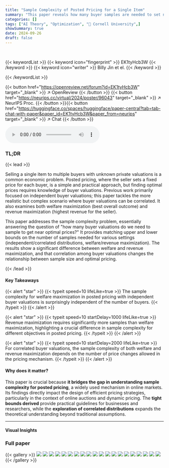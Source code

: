 ```yaml
---
title: "Sample Complexity of Posted Pricing for a Single Item"
summary: "This paper reveals how many buyer samples are needed to set near-optimal posted prices for a single item, resolving a fundamental problem in online markets and offering both theoretical and practical ..."
categories: []
tags: ["AI Theory", "Optimization", "🏢 Cornell University",]
showSummary: true
date: 2024-09-26
draft: false
---
```


<br>

{{< keywordList >}}
{{< keyword icon="fingerprint" >}} EK1tyHcb3W {{< /keyword >}}
{{< keyword icon="writer" >}} Billy Jin et el. {{< /keyword >}}
 
{{< /keywordList >}}

{{< button href="https://openreview.net/forum?id=EK1tyHcb3W" target="_blank" >}}
↗ OpenReview
{{< /button >}}
{{< button href="https://neurips.cc/virtual/2024/poster/96043" target="_blank" >}}
↗ NeurIPS Proc.
{{< /button >}}{{< button href="https://huggingface.co/spaces/huggingface/paper-central?tab=tab-chat-with-paper&paper_id=EK1tyHcb3W&paper_from=neurips" target="_blank" >}}
↗ Chat
{{< /button >}}



<audio controls>
    <source src="https://ai-paper-reviewer.com/EK1tyHcb3W/podcast.wav" type="audio/wav">
    Your browser does not support the audio element.
</audio>


### TL;DR


{{< lead >}}

Selling a single item to multiple buyers with unknown private valuations is a common economic problem.  Posted pricing, where the seller sets a fixed price for each buyer, is a simple and practical approach, but finding optimal prices requires knowledge of buyer valuations.  Previous work primarily focused on independent buyer valuations; this paper tackles the more realistic but complex scenario where buyer valuations can be correlated. It also examines both welfare maximization (best overall outcome) and revenue maximization (highest revenue for the seller). 

This paper addresses the sample complexity problem, essentially answering the question of "how many buyer valuations do we need to sample to get near optimal prices?" It provides matching upper and lower bounds on the number of samples needed for various settings (independent/correlated distributions, welfare/revenue maximization). The results show a significant difference between welfare and revenue maximization, and that correlation among buyer valuations changes the relationship between sample size and optimal pricing.

{{< /lead >}}


#### Key Takeaways

{{< alert "star" >}}
{{< typeit speed=10 lifeLike=true >}} The sample complexity for welfare maximization in posted pricing with independent buyer valuations is surprisingly independent of the number of buyers. {{< /typeit >}}
{{< /alert >}}

{{< alert "star" >}}
{{< typeit speed=10 startDelay=1000 lifeLike=true >}} Revenue maximization requires significantly more samples than welfare maximization, highlighting a crucial difference in sample complexity for different objectives in posted pricing. {{< /typeit >}}
{{< /alert >}}

{{< alert "star" >}}
{{< typeit speed=10 startDelay=2000 lifeLike=true >}} For correlated buyer valuations, the sample complexity of both welfare and revenue maximization depends on the number of price changes allowed in the pricing mechanism. {{< /typeit >}}
{{< /alert >}}

#### Why does it matter?
This paper is crucial because **it bridges the gap in understanding sample complexity for posted pricing**, a widely used mechanism in online markets.  Its findings directly impact the design of efficient pricing strategies, particularly in the context of online auctions and dynamic pricing. The **tight bounds derived** provide practical guidelines for businesses and researchers, while the **exploration of correlated distributions** expands the theoretical understanding beyond traditional assumptions.

------
#### Visual Insights







### Full paper

{{< gallery >}}
<img src="https://ai-paper-reviewer.com/EK1tyHcb3W/1.png" class="grid-w50 md:grid-w33 xl:grid-w25" />
<img src="https://ai-paper-reviewer.com/EK1tyHcb3W/2.png" class="grid-w50 md:grid-w33 xl:grid-w25" />
<img src="https://ai-paper-reviewer.com/EK1tyHcb3W/3.png" class="grid-w50 md:grid-w33 xl:grid-w25" />
<img src="https://ai-paper-reviewer.com/EK1tyHcb3W/4.png" class="grid-w50 md:grid-w33 xl:grid-w25" />
<img src="https://ai-paper-reviewer.com/EK1tyHcb3W/5.png" class="grid-w50 md:grid-w33 xl:grid-w25" />
<img src="https://ai-paper-reviewer.com/EK1tyHcb3W/6.png" class="grid-w50 md:grid-w33 xl:grid-w25" />
<img src="https://ai-paper-reviewer.com/EK1tyHcb3W/7.png" class="grid-w50 md:grid-w33 xl:grid-w25" />
<img src="https://ai-paper-reviewer.com/EK1tyHcb3W/8.png" class="grid-w50 md:grid-w33 xl:grid-w25" />
<img src="https://ai-paper-reviewer.com/EK1tyHcb3W/9.png" class="grid-w50 md:grid-w33 xl:grid-w25" />
<img src="https://ai-paper-reviewer.com/EK1tyHcb3W/10.png" class="grid-w50 md:grid-w33 xl:grid-w25" />
<img src="https://ai-paper-reviewer.com/EK1tyHcb3W/11.png" class="grid-w50 md:grid-w33 xl:grid-w25" />
<img src="https://ai-paper-reviewer.com/EK1tyHcb3W/12.png" class="grid-w50 md:grid-w33 xl:grid-w25" />
<img src="https://ai-paper-reviewer.com/EK1tyHcb3W/13.png" class="grid-w50 md:grid-w33 xl:grid-w25" />
<img src="https://ai-paper-reviewer.com/EK1tyHcb3W/14.png" class="grid-w50 md:grid-w33 xl:grid-w25" />
<img src="https://ai-paper-reviewer.com/EK1tyHcb3W/15.png" class="grid-w50 md:grid-w33 xl:grid-w25" />
<img src="https://ai-paper-reviewer.com/EK1tyHcb3W/16.png" class="grid-w50 md:grid-w33 xl:grid-w25" />
<img src="https://ai-paper-reviewer.com/EK1tyHcb3W/17.png" class="grid-w50 md:grid-w33 xl:grid-w25" />
<img src="https://ai-paper-reviewer.com/EK1tyHcb3W/18.png" class="grid-w50 md:grid-w33 xl:grid-w25" />
<img src="https://ai-paper-reviewer.com/EK1tyHcb3W/19.png" class="grid-w50 md:grid-w33 xl:grid-w25" />
<img src="https://ai-paper-reviewer.com/EK1tyHcb3W/20.png" class="grid-w50 md:grid-w33 xl:grid-w25" />
{{< /gallery >}}